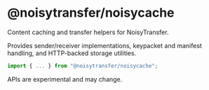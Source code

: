 # @noisytransfer/noisycache

Content caching and transfer helpers for NoisyTransfer.

Provides sender/receiver implementations, keypacket and manifest
handling, and HTTP-backed storage utilities.

```js
import { ... } from "@noisytransfer/noisycache";
```

APIs are experimental and may change.